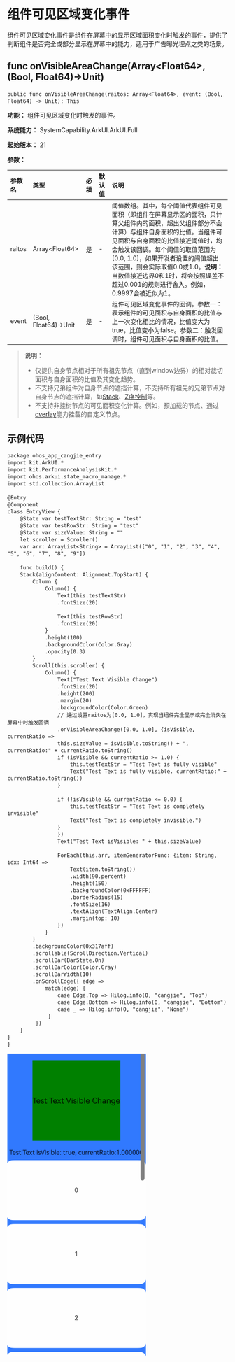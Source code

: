 # 组件可见区域变化事件

组件可见区域变化事件是组件在屏幕中的显示区域面积变化时触发的事件，提供了判断组件是否完全或部分显示在屏幕中的能力，适用于广告曝光埋点之类的场景。

## func onVisibleAreaChange(Array\<Float64>, (Bool, Float64)->Unit)

```cangjie
public func onVisibleAreaChange(raitos: Array<Float64>, event: (Bool, Float64) -> Unit): This
```

**功能：** 组件可见区域变化时触发的事件。

**系统能力：** SystemCapability.ArkUI.ArkUI.Full

**起始版本：** 21

**参数：**

|参数名|类型|必填|默认值|说明|
|:---|:---|:---|:---|:---|
|raitos|Array\<Float64>|是|-|阈值数组。其中，每个阈值代表组件可见面积（即组件在屏幕显示区的面积，只计算父组件内的面积，超出父组件部分不会计算）与组件自身面积的比值。当组件可见面积与自身面积的比值接近阈值时，均会触发该回调。每个阈值的取值范围为[0.0, 1.0]，如果开发者设置的阈值超出该范围，则会实际取值0.0或1.0。**说明：** 当数值接近边界0和1时，将会按照误差不超过0.001的规则进行舍入。例如，0.9997会被近似为1。|
|event|(Bool, Float64)->Unit|是|-|组件可见区域变化事件的回调。参数一：表示组件的可见面积与自身面积的比值与上一次变化相比的情况，比值变大为true，比值变小为false。参数二：触发回调时，组件可见面积与自身面积的比值。|

> **说明：**
>
> - 仅提供自身节点相对于所有祖先节点（直到window边界）的相对裁切面积与自身面积的比值及其变化趋势。
> - 不支持兄弟组件对自身节点的遮挡计算，不支持所有祖先的兄弟节点对自身节点的遮挡计算，如[Stack](../../../Dev_Guide/source_zh_cn/arkui-cj/cj-layout-development-stack-layout.md#层叠布局-stack)、[Z序控制](../../../Dev_Guide/source_zh_cn/arkui-cj/cj-layout-development-stack-layout.md#z序控制)等。
> - 不支持非挂树节点的可见面积变化计算。例如，预加载的节点、通过[overlay](./cj-universal-attribute-overlay.md#func-overlaystring-alignment-contentoffset)能力挂载的自定义节点。

## 示例代码

<!-- run -->

```cangjie
package ohos_app_cangjie_entry
import kit.ArkUI.*
import kit.PerformanceAnalysisKit.*
import ohos.arkui.state_macro_manage.*
import std.collection.ArrayList

@Entry
@Component
class EntryView {
    @State var testTextStr: String = "test"
    @State var testRowStr: String = "test"
    @State var sizeValue: String = ""
    let scroller = Scroller()
    var arr: ArrayList<String> = ArrayList(["0", "1", "2", "3", "4", "5", "6", "7", "8", "9"])

    func build() {
    Stack(alignContent: Alignment.TopStart) {
        Column {
            Column() {
                Text(this.testTextStr)
                .fontSize(20)

                Text(this.testRowStr)
                .fontSize(20)
            }
            .height(100)
            .backgroundColor(Color.Gray)
            .opacity(0.3)
        }
        Scroll(this.scroller) {
            Column() {
                Text("Test Text Visible Change")
                .fontSize(20)
                .height(200)
                .margin(20)
                .backgroundColor(Color.Green)
                // 通过设置raitos为[0.0, 1.0]，实现当组件完全显示或完全消失在屏幕中时触发回调
                .onVisibleAreaChange([0.0, 1.0], {isVisible, currentRatio =>
                this.sizeValue = isVisible.toString() + ", currentRatio:" + currentRatio.toString()
                if (isVisible && currentRatio >= 1.0) {
                    this.testTextStr = "Test Text is fully visible"
                    Text("Test Text is fully visible. currentRatio:" + currentRatio.toString())
                }

                if (!isVisible && currentRatio <= 0.0) {
                    this.testTextStr = "Test Text is completely invisible"
                    Text("Test Text is completely invisible.")
                }
                })
                Text("Test Text isVisible: " + this.sizeValue)

                ForEach(this.arr, itemGeneratorFunc: {item: String, idx: Int64 =>
                    Text(item.toString())
                    .width(90.percent)
                    .height(150)
                    .backgroundColor(0xFFFFFF)
                    .borderRadius(15)
                    .fontSize(16)
                    .textAlign(TextAlign.Center)
                    .margin(top: 10)
                })
            }
        }
        .backgroundColor(0x317aff)
        .scrollable(ScrollDirection.Vertical)
        .scrollBar(BarState.On)
        .scrollBarColor(Color.Gray)
        .scrollBarWidth(10)
        .onScrollEdge({ edge =>
            match(edge) {
                case Edge.Top => Hilog.info(0, "cangjie", "Top")
                case Edge.Bottom => Hilog.info(0, "cangjie", "Bottom")
                case _ => Hilog.info(0, "cangjie", "None")
             }
         })
    }
}
}
```

![uni_visible_area_change](figures/uni_visible_area_change.gif)
